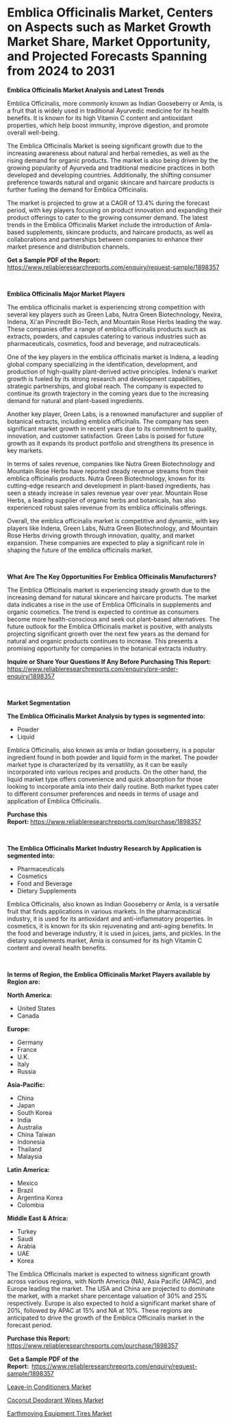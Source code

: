 <p><h1>Emblica Officinalis Market, Centers on Aspects such as Market Growth Market Share, Market Opportunity, and Projected Forecasts Spanning from 2024 to 2031</h1></p><p><strong>Emblica Officinalis Market Analysis and Latest Trends</strong></p>
<p><p>Emblica Officinalis, more commonly known as Indian Gooseberry or Amla, is a fruit that is widely used in traditional Ayurvedic medicine for its health benefits. It is known for its high Vitamin C content and antioxidant properties, which help boost immunity, improve digestion, and promote overall well-being.</p><p>The Emblica Officinalis Market is seeing significant growth due to the increasing awareness about natural and herbal remedies, as well as the rising demand for organic products. The market is also being driven by the growing popularity of Ayurveda and traditional medicine practices in both developed and developing countries. Additionally, the shifting consumer preference towards natural and organic skincare and haircare products is further fueling the demand for Emblica Officinalis.</p><p>The market is projected to grow at a CAGR of 13.4% during the forecast period, with key players focusing on product innovation and expanding their product offerings to cater to the growing consumer demand. The latest trends in the Emblica Officinalis Market include the introduction of Amla-based supplements, skincare products, and haircare products, as well as collaborations and partnerships between companies to enhance their market presence and distribution channels.</p></p>
<p><strong>Get a Sample PDF of the Report:&nbsp;</strong> <a href="https://www.reliableresearchreports.com/enquiry/request-sample/1898357">https://www.reliableresearchreports.com/enquiry/request-sample/1898357</a></p>
<p>&nbsp;</p>
<p><strong>Emblica Officinalis Major Market Players</strong></p>
<p><p>The emblica officinalis market is experiencing strong competition with several key players such as Green Labs, Nutra Green Biotechnology, Nexira, Indena, Xi'an Pincredit Bio-Tech, and Mountain Rose Herbs leading the way. These companies offer a range of emblica officinalis products such as extracts, powders, and capsules catering to various industries such as pharmaceuticals, cosmetics, food and beverage, and nutraceuticals. </p><p>One of the key players in the emblica officinalis market is Indena, a leading global company specializing in the identification, development, and production of high-quality plant-derived active principles. Indena's market growth is fueled by its strong research and development capabilities, strategic partnerships, and global reach. The company is expected to continue its growth trajectory in the coming years due to the increasing demand for natural and plant-based ingredients.</p><p>Another key player, Green Labs, is a renowned manufacturer and supplier of botanical extracts, including emblica officinalis. The company has seen significant market growth in recent years due to its commitment to quality, innovation, and customer satisfaction. Green Labs is poised for future growth as it expands its product portfolio and strengthens its presence in key markets.</p><p>In terms of sales revenue, companies like Nutra Green Biotechnology and Mountain Rose Herbs have reported steady revenue streams from their emblica officinalis products. Nutra Green Biotechnology, known for its cutting-edge research and development in plant-based ingredients, has seen a steady increase in sales revenue year over year. Mountain Rose Herbs, a leading supplier of organic herbs and botanicals, has also experienced robust sales revenue from its emblica officinalis offerings.</p><p>Overall, the emblica officinalis market is competitive and dynamic, with key players like Indena, Green Labs, Nutra Green Biotechnology, and Mountain Rose Herbs driving growth through innovation, quality, and market expansion. These companies are expected to play a significant role in shaping the future of the emblica officinalis market.</p></p>
<p>&nbsp;</p>
<p><strong>What Are The Key Opportunities For Emblica Officinalis Manufacturers?</strong></p>
<p><p>The Emblica Officinalis market is experiencing steady growth due to the increasing demand for natural skincare and haircare products. The market data indicates a rise in the use of Emblica Officinalis in supplements and organic cosmetics. The trend is expected to continue as consumers become more health-conscious and seek out plant-based alternatives. The future outlook for the Emblica Officinalis market is positive, with analysts projecting significant growth over the next few years as the demand for natural and organic products continues to increase. This presents a promising opportunity for companies in the botanical extracts industry.</p></p>
<p><strong>Inquire or Share Your Questions If Any Before Purchasing This Report:</strong> <a href="https://www.reliableresearchreports.com/enquiry/pre-order-enquiry/1898357">https://www.reliableresearchreports.com/enquiry/pre-order-enquiry/1898357</a></p>
<p>&nbsp;</p>
<p><strong>Market Segmentation</strong></p>
<p><strong>The Emblica Officinalis Market Analysis by types is segmented into:</strong></p>
<p><ul><li>Powder</li><li>Liquid</li></ul></p>
<p><p>Emblica Officinalis, also known as amla or Indian gooseberry, is a popular ingredient found in both powder and liquid form in the market. The powder market type is characterized by its versatility, as it can be easily incorporated into various recipes and products. On the other hand, the liquid market type offers convenience and quick absorption for those looking to incorporate amla into their daily routine. Both market types cater to different consumer preferences and needs in terms of usage and application of Emblica Officinalis.</p></p>
<p><strong>Purchase this Report:&nbsp;</strong><a href="https://www.reliableresearchreports.com/purchase/1898357">https://www.reliableresearchreports.com/purchase/1898357</a></p>
<p>&nbsp;</p>
<p><strong>The Emblica Officinalis Market Industry Research by Application is segmented into:</strong></p>
<p><ul><li>Pharmaceuticals</li><li>Cosmetics</li><li>Food and Beverage</li><li>Dietary Supplements</li></ul></p>
<p><p>Emblica Officinalis, also known as Indian Gooseberry or Amla, is a versatile fruit that finds applications in various markets. In the pharmaceutical industry, it is used for its antioxidant and anti-inflammatory properties. In cosmetics, it is known for its skin rejuvenating and anti-aging benefits. In the food and beverage industry, it is used in juices, jams, and pickles. In the dietary supplements market, Amla is consumed for its high Vitamin C content and overall health benefits.</p></p>
<p>&nbsp;</p>
<p><strong>In terms of Region, the Emblica Officinalis Market Players available by Region are:</strong></p>
<p>
    <p> <strong> North America: </strong>
        <ul>
            <li>United States</li>
            <li>Canada</li>
        </ul>
        </p> 
    <p> <strong> Europe: </strong>
        <ul>
            <li>Germany</li>
            <li>France</li>
            <li>U.K.</li>
            <li>Italy</li>
            <li>Russia</li>
        </ul>
        </p> 
    <p> <strong> Asia-Pacific: </strong>
        <ul>
            <li>China</li>
            <li>Japan</li>
            <li>South Korea</li>
            <li>India</li>
            <li>Australia</li>
            <li>China Taiwan</li>
            <li>Indonesia</li>
            <li>Thailand</li>
            <li>Malaysia</li>
        </ul>
        </p> 
    <p> <strong> Latin America: </strong>
        <ul>
            <li>Mexico</li>
            <li>Brazil</li>
            <li>Argentina Korea</li>
            <li>Colombia</li>
        </ul>
        </p> 
    <p> <strong> Middle East & Africa: </strong>
        <ul>
            <li>Turkey</li>
            <li>Saudi</li>
            <li>Arabia</li>
            <li>UAE</li>
            <li>Korea</li>
        </ul>
    </p>
    </p>
<p><p>The Emblica Officinalis market is expected to witness significant growth across various regions, with North America (NA), Asia Pacific (APAC), and Europe leading the market. The USA and China are projected to dominate the market, with a market share percentage valuation of 30% and 25% respectively. Europe is also expected to hold a significant market share of 20%, followed by APAC at 15% and NA at 10%. These regions are anticipated to drive the growth of the Emblica Officinalis market in the forecast period.</p></p>
<p><strong>Purchase this Report: </strong><a href="https://www.reliableresearchreports.com/purchase/1898357">https://www.reliableresearchreports.com/purchase/1898357</a></p>
<p>&nbsp;<strong>Get a Sample PDF of the Report:&nbsp;&nbsp;</strong><a href="https://www.reliableresearchreports.com/enquiry/request-sample/1898357">https://www.reliableresearchreports.com/enquiry/request-sample/1898357</a></p>
<p><strong></strong></p>
<p><p><a href="https://view.publitas.com/reportprime-1/leave-in-conditioners-market-size-and-growth-market-segmentation-regional-and-country-breakdowns-and-market-trends-for-period-from-2024-2031/">Leave-in Conditioners Market</a></p><p><a href="https://view.publitas.com/reportprime-1/coconut-deodorant-wipes-market-research-report-forecasted-for-period-from-2024-2031-by-market-type-market-application-and-region/">Coconut Deodorant Wipes Market</a></p><p><a href="https://view.publitas.com/reportprime-1/earthmoving-equipment-tires-market-size-share-trends-analysis-report-by-material-by-type-by-end-user-by-region-and-segment-forecasts-2024-2031/">Earthmoving Equipment Tires Market</a></p></p>